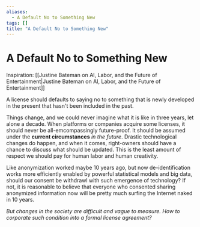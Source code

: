 ```yaml
---
aliases:
  - A Default No to Something New
tags: []
title: "A Default No to Something New"
---
```


# A Default No to Something New

Inspiration: [[Justine Bateman on AI, Labor, and the Future of Entertainment|Justine Bateman on AI, Labor, and the Future of Entertainment]]

A license should defaults to saying no to something that is newly developed in the present that hasn't been included in the past.

Things change, and we could never imagine what it is like in three years, let alone a decade. When platforms or companies acquire some licenses, it should never be all-emcompassingly future-proof. It should be assumed under the **current circumstances** *in the future*. Drastic technological changes do happen, and when it comes, right-owners should have a chance to discuss what should be updated. This is the least amount of respect we should pay for human labor and human creativity.

Like anonymization worked maybe 10 years ago, but now de-identification works more efficiently enabled by powerful statistical models and big data, should our consent be withdrawl with such emergence of technology? If not, it is reasonable to believe that everyone who consented sharing anonymized information now will be pretty much surfing the Internet naked in 10 years.

*But changes in the society are difficult and vague to measure. How to corporate such condition into a formal license agreement?*